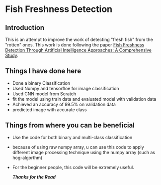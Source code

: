 # Fish Freshness Detection

## Introduction
This is an attempt to improve the work of  detecting "fresh fish" from the "rotten" ones. This work is done following the paper [Fish Freshness Detection Through Artificial Intelligence Approaches: A Comprehensive Study]([https://pages.github.com/](https://scholar.google.com/scholar?hl=en&as_sdt=0%2C5&as_vis=1&q=Fish+Freshness+Detection+Through+Artificial+Intelligence+Approaches%3A+A+Comprehensive+Study&btnG=)).

## Things I have done here
- Done a  binary Classification
- Used Numpy and tensorfloe for image classification
- Used CNN model from Scratch
- fit the model using train data and evaluated model with validation data
- Achieved an accuracy of 99.5% on validation data
- predicted image with accurate class

## Things from where you can be beneficial
- Use the code for both binary and multi-class classification
- because of using  raw numpy array, u can use this code to apply different image processing technique  using  the numpy array (such as hog-algorthm)
- For the beginner people, this code will be extremely useful.

  ***Thanks for the Read***
